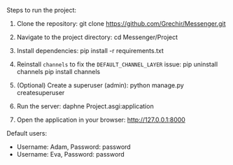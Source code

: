 Steps to run the project:

1) Clone the repository:
   git clone https://github.com/Grechir/Messenger.git

2) Navigate to the project directory:
   cd Messenger/Project

3) Install dependencies:
   pip install -r requirements.txt

4) Reinstall `channels` to fix the `DEFAULT_CHANNEL_LAYER` issue:
   pip uninstall channels
   pip install channels

5) (Optional) Create a superuser (admin):
   python manage.py createsuperuser

6) Run the server:
   daphne Project.asgi:application

7) Open the application in your browser:
   http://127.0.0.1:8000

Default users:
- Username: Adam, Password: password
- Username: Eva, Password: password
